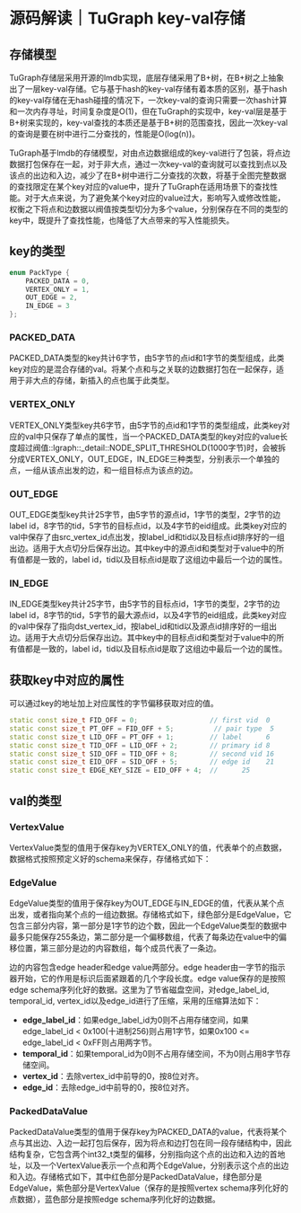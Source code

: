 # 源码解读｜TuGraph key-val存储

## 存储模型

TuGraph存储层采用开源的lmdb实现，底层存储采用了B+树，在B+树之上抽象出了一层key-val存储。它与基于hash的key-val存储有着本质的区别，基于hash的key-val存储在无hash碰撞的情况下，一次key-val的查询只需要一次hash计算和一次内存寻址，时间复杂度是O(1)，但在TuGraph的实现中，key-val层是基于B+树来实现的，key-val查找的本质还是基于B+树的范围查找，因此一次key-val的查询是要在树中进行二分查找的，性能是O(log(n))。

TuGraph基于lmdb的存储模型，对由点边数据组成的key-val进行了包装，将点边数据打包保存在一起，对于非大点，通过一次key-val的查询就可以查找到点以及该点的出边和入边，减少了在B+树中进行二分查找的次数，将基于全图完整数据的查找限定在某个key对应的value中，提升了TuGraph在适用场景下的查找性能。对于大点来说，为了避免某个key对应的value过大，影响写入或修改性能，权衡之下将点和边数据以阀值按类型切分为多个value，分别保存在不同的类型的key中，既提升了查找性能，也降低了大点带来的写入性能损失。

## key的类型

```cpp
enum PackType {
    PACKED_DATA = 0, 
    VERTEX_ONLY = 1, 
    OUT_EDGE = 2,    
    IN_EDGE = 3     
};
```

### PACKED_DATA

PACKED_DATA类型的key共计6字节，由5字节的点id和1字节的类型组成，此类key对应的是混合存储的val。将某个点和与之关联的边数据打包在一起保存，适用于非大点的存储，新插入的点也属于此类型。

### VERTEX_ONLY

VERTEX_ONLY类型key共6字节，由5字节的点id和1字节的类型组成，此类key对应的val中只保存了单点的属性，当一个PACKED_DATA类型的key对应的value长度超过阀值::lgraph::_detail::NODE_SPLIT_THRESHOLD(1000字节)时，会被拆分成VERTEX_ONLY，OUT_EDGE，IN_EDGE三种类型，分别表示一个单独的点，一组从该点出发的边，和一组目标点为该点的边。

### OUT_EDGE

OUT_EDGE类型key共计25字节，由5字节的源点id，1字节的类型，2字节的边label id，8字节的tid，5字节的目标点id，以及4字节的eid组成。此类key对应的val中保存了由src_vertex_id点出发，按label_id和tid以及目标点id排序好的一组出边。适用于大点切分后保存出边。其中key中的源点id和类型对于value中的所有值都是一致的，label id，tid以及目标点id是取了这组边中最后一个边的属性。

### IN_EDGE

IN_EDGE类型key共计25字节，由5字节的目标点id，1字节的类型，2字节的边label id，8字节的tid，5字节的最大源点id，以及4字节的eid组成，此类key对应的val中保存了指向dst_vertex_id，按label_id和tid以及源点id排序好的一组出边。适用于大点切分后保存出边。其中key中的目标点id和类型对于value中的所有值都是一致的，label id，tid以及目标点id是取了这组边中最后一个边的属性。

## 获取key中对应的属性

可以通过key的地址加上对应属性的字节偏移获取对应的值。

```cpp
static const size_t FID_OFF = 0;                  // first vid  0
static const size_t PT_OFF = FID_OFF + 5;          // pair type  5
static const size_t LID_OFF = PT_OFF + 1;         // label      6
static const size_t TID_OFF = LID_OFF + 2;        // primary id 8
static const size_t SID_OFF = TID_OFF + 8;        // second vid 16
static const size_t EID_OFF = SID_OFF + 5;        // edge id    21
static const size_t EDGE_KEY_SIZE = EID_OFF + 4;  //      25
```

## val的类型

### VertexValue

VertexValue类型的值用于保存key为VERTEX_ONLY的值，代表单个的点数据，数据格式按照预定义好的schema来保存，存储格式如下：

### EdgeValue

EdgeValue类型的值用于保存key为OUT_EDGE与IN_EDGE的值，代表从某个点出发，或者指向某个点的一组边数据。存储格式如下，绿色部分是EdgeValue，它包含三部分内容，第一部分是1字节的边个数，因此一个EdgeValue类型的数据中最多只能保存255条边，第二部分是一个偏移数组，代表了每条边在value中的偏移位置，第三部分是边的内容数组，每个成员代表了一条边。

边的内容包含edge header和edge value两部分。edge header由一字节的指示器开始，它的作用是标识后面紧跟着的几个字段长度。edge value保存的是按照edge schema序列化好的数据。这里为了节省磁盘空间，对edge_label_id, temporal_id, vertex_id以及edge_id进行了压缩，采用的压缩算法如下：

- **edge_label_id**：如果edge_label_id为0则不占用存储空间，如果edge_label_id < 0x100(十进制256)则占用1字节，如果0x100 <= edge_label_id < 0xFF则占用两字节。
- **temporal_id**：如果temporal_id为0则不占用存储空间，不为0则占用8字节存储空间。
- **vertex_id**：去除vertex_id中前导的0，按8位对齐。
- **edge_id**：去除edge_id中前导的0，按8位对齐。

### PackedDataValue

PackedDataValue类型的值用于保存key为PACKED_DATA的value，代表将某个点与其出边、入边一起打包后保存，因为将点和边打包在同一段存储结构中，因此结构复杂，它包含两个int32_t类型的偏移，分别指向这个点的出边和入边的首地址，以及一个VertexValue表示一个点和两个EdgeValue，分别表示这个点的出边和入边。存储格式如下，其中红色部分是PackedDataValue，绿色部分是EdgeValue，紫色部分是VertexValue（保存的是按照vertex schema序列化好的点数据），蓝色部分是按照edge schema序列化好的边数据。


